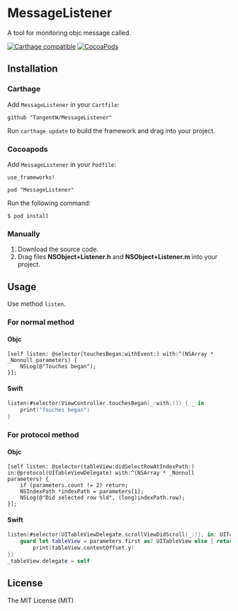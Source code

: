 # MessageListener
A tool for monitoring objc message called.

[![Carthage compatible](https://img.shields.io/badge/Carthage-compatible-4BC51D.svg?style=flat)](https://github.com/Carthage/Carthage)
[![CocoaPods](https://img.shields.io/cocoapods/v/MessageListener.svg)](https://github.com/TangentW/MessageListener)

## Installation
### Carthage
Add `MessageListener` in your `Cartfile`:

```
github "TangentW/MessageListener"
```

Run `carthage update` to build the framework and drag into your project.

### Cocoapods
Add `MessageListener` in your `Podfile`:

```
use_frameworks!

pod "MessageListener"
```

Run the following command:

```
$ pod install
```

### Manually
1. Download the source code.
2. Drag files **NSObject+Listener.h** and **NSObject+Listener.m** into your project.

## Usage
Use method `listen`.

### For normal method
#### Objc
```Objc
[self listen: @selector(touchesBegan:withEvent:) with:^(NSArray * _Nonnull parameters) {
	NSLog(@"Touches began");
}];
```

#### Swift
```Swift  
listen(#selector(ViewController.touchesBegan(_:with:))) { _ in
	print("Touches began")
}
```

### For protocol method
#### Objc
```Objc
[self listen: @selector(tableView:didSelectRowAtIndexPath:) in:@protocol(UITableViewDelegate) with:^(NSArray * _Nonnull parameters) {
	if (parameters.count != 2) return;
	NSIndexPath *indexPath = parameters[1];
	NSLog(@"Did selected row %ld", (long)indexPath.row);
}];
```

#### Swift
```Swift
listen(#selector(UITableViewDelegate.scrollViewDidScroll(_:)), in: UITableViewDelegate.self).subscribe(next: { parameters in
	guard let tableView = parameters.first as? UITableView else { return }
		print(tableView.contentOffset.y)
})
_tableView.delegate = self
```

## License
The MIT License (MIT)


